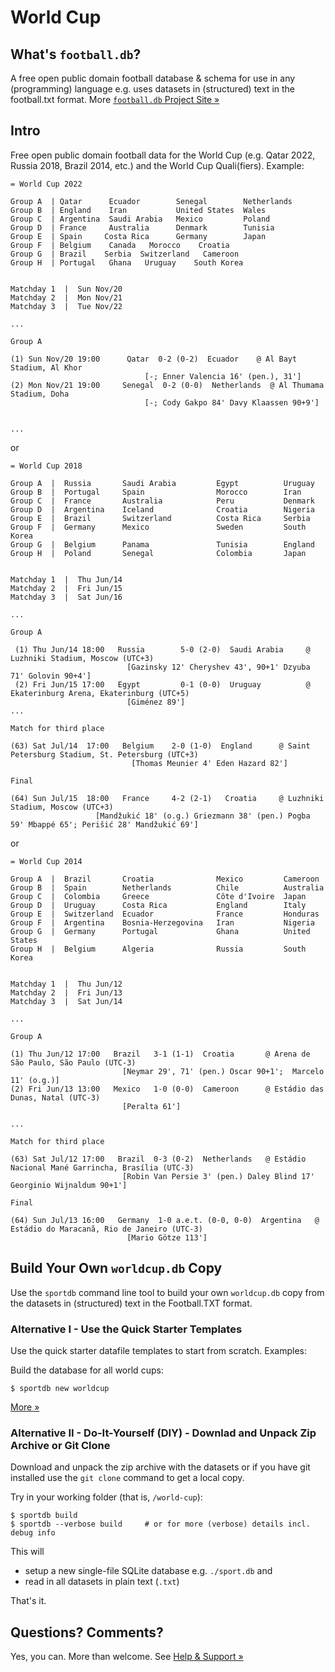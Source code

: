 # World Cup

## What's `football.db`?

A free open public domain football database & schema
for use in any (programming) language e.g. uses datasets in (structured) text in the football.txt format.
More [`football.db` Project Site »](http://openfootball.github.io)

## Intro

Free open public domain football data for the World Cup (e.g. Qatar 2022, Russia 2018, Brazil 2014, etc.)
and the World Cup Quali(fiers). Example:

```
= World Cup 2022

Group A  | Qatar      Ecuador        Senegal        Netherlands
Group B  | England    Iran           United States  Wales
Group C  | Argentina  Saudi Arabia   Mexico         Poland
Group D  | France     Australia      Denmark        Tunisia
Group E  | Spain     Costa Rica      Germany        Japan
Group F  | Belgium    Canada   Morocco    Croatia
Group G  | Brazil    Serbia  Switzerland   Cameroon
Group H  | Portugal   Ghana   Uruguay    South Korea


Matchday 1  |  Sun Nov/20
Matchday 2  |  Mon Nov/21
Matchday 3  |  Tue Nov/22

...

Group A

(1) Sun Nov/20 19:00      Qatar  0-2 (0-2)  Ecuador    @ Al Bayt Stadium, Al Khor
                              [-; Enner Valencia 16' (pen.), 31']
(2) Mon Nov/21 19:00     Senegal  0-2 (0-0)  Netherlands  @ Al Thumama Stadium, Doha
                              [-; Cody Gakpo 84' Davy Klaassen 90+9']


...
```


or



```
= World Cup 2018

Group A  |  Russia       Saudi Arabia         Egypt          Uruguay
Group B  |  Portugal     Spain                Morocco        Iran
Group C  |  France       Australia            Peru           Denmark
Group D  |  Argentina    Iceland              Croatia        Nigeria
Group E  |  Brazil       Switzerland          Costa Rica     Serbia
Group F  |  Germany      Mexico               Sweden         South Korea
Group G  |  Belgium      Panama               Tunisia        England
Group H  |  Poland       Senegal              Colombia       Japan


Matchday 1  |  Thu Jun/14
Matchday 2  |  Fri Jun/15
Matchday 3  |  Sat Jun/16

...

Group A

 (1) Thu Jun/14 18:00   Russia        5-0 (2-0)  Saudi Arabia     @ Luzhniki Stadium, Moscow (UTC+3)
                          [Gazinsky 12' Cheryshev 43', 90+1' Dzyuba 71' Golovin 90+4']
 (2) Fri Jun/15 17:00   Egypt         0-1 (0-0)  Uruguay          @ Ekaterinburg Arena, Ekaterinburg (UTC+5)
                          [Giménez 89']
...

Match for third place

(63) Sat Jul/14  17:00   Belgium    2-0 (1-0)  England      @ Saint Petersburg Stadium, St. Petersburg (UTC+3)
                           [Thomas Meunier 4' Eden Hazard 82']

Final

(64) Sun Jul/15  18:00   France     4-2 (2-1)   Croatia     @ Luzhniki Stadium, Moscow (UTC+3)
                   [Mandžukić 18' (o.g.) Griezmann 38' (pen.) Pogba 59' Mbappé 65'; Perišić 28' Mandžukić 69']

```

or

```
= World Cup 2014

Group A  |  Brazil       Croatia              Mexico         Cameroon
Group B  |  Spain        Netherlands          Chile          Australia
Group C  |  Colombia     Greece               Côte d'Ivoire  Japan
Group D  |  Uruguay      Costa Rica           England        Italy
Group E  |  Switzerland  Ecuador              France         Honduras
Group F  |  Argentina    Bosnia-Herzegovina   Iran           Nigeria
Group G  |  Germany      Portugal             Ghana          United States
Group H  |  Belgium      Algeria              Russia         South Korea


Matchday 1  |  Thu Jun/12
Matchday 2  |  Fri Jun/13
Matchday 3  |  Sat Jun/14

...

Group A

(1) Thu Jun/12 17:00   Brazil   3-1 (1-1)  Croatia       @ Arena de São Paulo, São Paulo (UTC-3)
                         [Neymar 29', 71' (pen.) Oscar 90+1';  Marcelo 11' (o.g.)]
(2) Fri Jun/13 13:00   Mexico   1-0 (0-0)  Cameroon      @ Estádio das Dunas, Natal (UTC-3)
                         [Peralta 61']

...

Match for third place

(63) Sat Jul/12 17:00   Brazil  0-3 (0-2)  Netherlands   @ Estádio Nacional Mané Garrincha, Brasília (UTC-3)
                         [Robin Van Persie 3' (pen.) Daley Blind 17' Georginio Wijnaldum 90+1']

Final

(64) Sun Jul/13 16:00   Germany  1-0 a.e.t. (0-0, 0-0)  Argentina   @ Estádio do Maracanã, Rio de Janeiro (UTC-3)
                          [Mario Götze 113']

```




## Build Your Own `worldcup.db` Copy

Use the `sportdb` command line tool to build your own `worldcup.db` copy
from the datasets in (structured) text in the Football.TXT format.

### Alternative I - Use the Quick Starter Templates

Use the quick starter datafile templates to start from scratch. Examples:

Build the database for all world cups:

    $ sportdb new worldcup

[More »](https://github.com/openfootball/quick-starter)



### Alternative II - Do-It-Yourself (DIY) - Downlad and Unpack Zip Archive or Git Clone

Download and unpack the zip archive with the datasets or if you have git installed use the `git clone` command to
get a local copy.

Try in your working folder (that is, `/world-cup`):

```
$ sportdb build
$ sportdb --verbose build     # or for more (verbose) details incl. debug info
```

This will

- setup a new single-file SQLite database e.g. `./sport.db` and
- read in all datasets in plain text (`.txt`)

That's it.



## Questions? Comments?

Yes, you can. More than welcome.
See [Help & Support »](https://github.com/openfootball/help)
